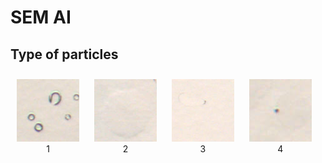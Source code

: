 # SEM AI 

## Type of particles


<p align="center">
  <div style="display: inline-block; text-align: center; margin: 10px;">
    <img src="particles/1.png" width="100"><br>1
  </div>
  <div style="display: inline-block; text-align: center; margin: 10px;">
    <img src="particles/2.png" width="100"><br>2
  </div>
  <div style="display: inline-block; text-align: center; margin: 10px;">
    <img src="particles/3.png" width="100"><br>3
  </div>
  <div style="display: inline-block; text-align: center; margin: 10px;">
    <img src="particles/4.png" width="100"><br>4
  </div>
</p>
